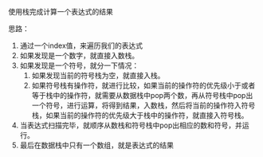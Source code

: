 使用栈完成计算一个表达式的结果

思路：

1. 通过一个index值，来遍历我们的表达式
2. 如果发现是一个数字，就直接入数栈。
3. 如果发现是一个符号，就分一下情况：
   1. 如果发现当前的符号栈为空，就直接入栈。
   2. 如果符号栈有操作符，就进行比较，如果当前的操作符的优先级小于或者等于栈中的操作符，就需要从数据栈中pop两个数，再从符号栈中pop出一个符号，进行运算，将得到结果，入数栈，然后将当前的操作符入符号栈，如果当前的操作符的优先级大于栈中的操作符，就直接入符号栈。
4. 当表达式扫描完毕，就顺序从数栈和符号栈中pop出相应的数和符号，并运行。
5. 最后在数据栈中只有一个数组，就是表达式的结果